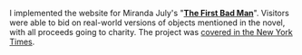 I implemented the website for Miranda July's "[**The First Bad Man**](http://thefirstbadman.com/)". Visitors were able to bid on real-world versions of objects mentioned in the novel, with all proceeds going to charity. The project was [covered in the New York Times](http://www.nytimes.com/2015/01/10/arts/miranda-july-blurs-fiction-and-reality-to-promote-a-novel.html).
